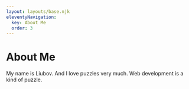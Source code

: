 ```yaml
---
layout: layouts/base.njk
eleventyNavigation:
  key: About Me
  order: 3
---
```

# About Me

My name is Liubov. And I love puzzles very much.
Web development is a kind of puzzle.

